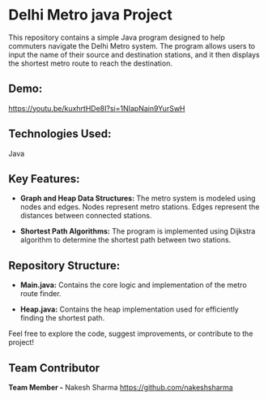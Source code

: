 # Delhi Metro java Project 
This repository contains a simple Java program designed to help commuters navigate the Delhi Metro system. The program allows users to input the name of their source and destination stations, and it then displays the shortest metro route to reach the destination. 


## Demo:
https://youtu.be/kuxhrtHDe8I?si=1NIapNain9YurSwH

## Technologies Used:
Java


## Key Features:

- **Graph and Heap Data Structures:** The metro system is modeled using nodes and edges. Nodes represent metro stations. Edges represent the distances between connected stations.

- **Shortest Path Algorithms:** The program is implemented using Dijkstra algorithm to determine the shortest path between two stations.


## Repository Structure:

- **Main.java:** Contains the core logic and implementation of the metro route finder.

- **Heap.java:** Contains the heap implementation used for efficiently finding the shortest path.



Feel free to explore the code, suggest improvements, or contribute to the project!

## Team Contributor
**Team Member -**   Nakesh Sharma  https://github.com/nakeshsharma
